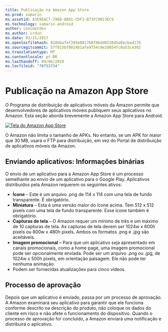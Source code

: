 ```yaml
---
title: Publicação na Amazon App Store
ms.prod: xamarin
ms.assetid: A3E9EAC7-2968-8891-CDF2-B73FC0013EC9
ms.technology: xamarin-android
author: conceptdev
ms.author: crdun
ms.date: 03/21/2017
ms.openlocfilehash: 818b6afef395b081768f8bdd6538d5a8ecbad178
ms.sourcegitcommit: 57f815bf0024b1afe9754c0e28054fc0a53ce302
ms.translationtype: MT
ms.contentlocale: pt-BR
ms.lasthandoff: 09/06/2019
ms.locfileid: "70753734"
---
```

# <a name="publishing-to-the-amazon-app-store"></a>Publicação na Amazon App Store

O Programa de distribuição de aplicativos móveis da Amazon permite que desenvolvedores de aplicativos móveis publiquem seus aplicativos no Amazon. Esta seção aborda brevemente a Amazon App Store para Android. 

[ ![Tela do Amazon App Store](publishing-to-amazon-images/amazon-app-store.png)](publishing-to-amazon-images/amazon-app-store.png#lightbox)

O Amazon não limita o tamanho de APKs. No entanto, se um APK for maior que 30 MB, usará o FTP para distribuição, em vez do Portal de distribuição de aplicativos móveis da Amazon.

## <a name="submitting-apps-binary-info"></a>Enviando aplicativos: Informações binárias

O envio de um aplicativo para a Amazon App Store é um processo semelhante ao envio de um aplicativo para o Google Play. Aplicativos distribuídos pela Amazon requerem os seguintes ativos: 

- **Ícone** &ndash; Este é um arquivo .png de 114 x 114 com uma tela de fundo transparente. É obrigatório.
- **Miniatura** &ndash; Esta é uma versão maior do ícone acima. Tem 512 x 512 pixels com uma tela de fundo transparente. Esse ícone também é obrigatório.
- **Capturas de tela** &ndash; O Amazon requer um mínimo de três e um máximo de 10 capturas de tela. As capturas de tela devem ser 1024w x 600h pixels ou 800w x 480h pixels. Ambos os formatos .png e .jpg são aceitáveis.
- **Imagem promocional** &ndash; Para que um aplicativo seja apresentado em canais promocionais, como a home page, uma imagem promocional pode ser opcionalmente enviada. Pode ser um arquivo .png ou .jpg, de 1024w x 500h pixels, em orientação paisagem. Ele não pode ter nenhuma animação.
- Podem ser fornecidas atualizações para cinco vídeos.

## <a name="approval-process"></a>Processo de aprovação

Depois que um aplicativo é enviado, passa por um processo de aprovação.
A Amazon examinará seu aplicativo para garantir que ele funciona conforme descrito na descrição do produto, não coloque os dados do cliente em risco e não afete o funcionamento do dispositivo. Quando o processo de aprovação for concluído, a Amazon enviará uma notificação e distribuirá o aplicativo.
